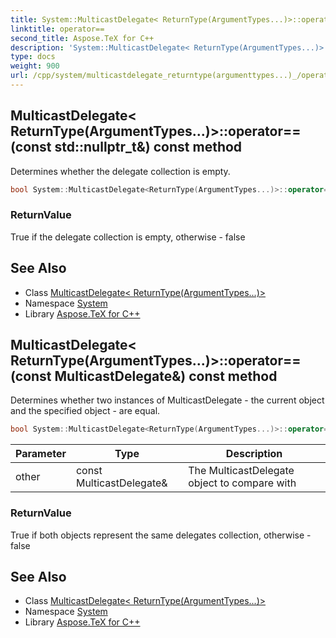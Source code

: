 ```yaml
---
title: System::MulticastDelegate< ReturnType(ArgumentTypes...)>::operator== method
linktitle: operator==
second_title: Aspose.TeX for C++
description: 'System::MulticastDelegate< ReturnType(ArgumentTypes...)>::operator== method. Determines whether the delegate collection is empty in C++.'
type: docs
weight: 900
url: /cpp/system/multicastdelegate_returntype(argumenttypes...)_/operator==/
---
```

## MulticastDelegate< ReturnType(ArgumentTypes...)>::operator==(const std::nullptr_t\&) const method


Determines whether the delegate collection is empty.

```cpp
bool System::MulticastDelegate<ReturnType(ArgumentTypes...)>::operator==(const std::nullptr_t &) const
```


### ReturnValue

True if the delegate collection is empty, otherwise - false

## See Also

* Class [MulticastDelegate< ReturnType(ArgumentTypes...)>](../)
* Namespace [System](../../)
* Library [Aspose.TeX for C++](../../../)
## MulticastDelegate< ReturnType(ArgumentTypes...)>::operator==(const MulticastDelegate\&) const method


Determines whether two instances of MulticastDelegate - the current object and the specified object - are equal.

```cpp
bool System::MulticastDelegate<ReturnType(ArgumentTypes...)>::operator==(const MulticastDelegate &other) const
```


| Parameter | Type | Description |
| --- | --- | --- |
| other | const MulticastDelegate\& | The MulticastDelegate object to compare with |

### ReturnValue

True if both objects represent the same delegates collection, otherwise - false

## See Also

* Class [MulticastDelegate< ReturnType(ArgumentTypes...)>](../)
* Namespace [System](../../)
* Library [Aspose.TeX for C++](../../../)
